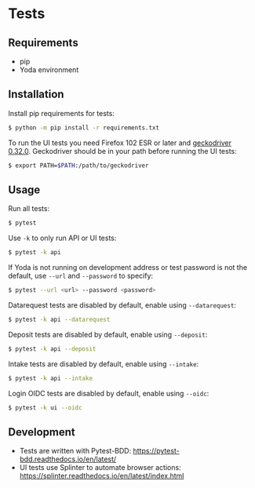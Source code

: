 # Tests

## Requirements
- pip
- Yoda environment

## Installation
Install pip requirements for tests:
```bash
$ python -m pip install -r requirements.txt
```

To run the UI tests you need Firefox 102 ESR or later and [geckodriver 0.32.0](https://github.com/mozilla/geckodriver/releases/tag/v0.32.0).
Geckodriver should be in your path before running the UI tests:
```bash
$ export PATH=$PATH:/path/to/geckodriver
```

## Usage
Run all tests:
```bash
$ pytest
```

Use `-k` to only run API or UI tests:
```bash
$ pytest -k api
```

If Yoda is not running on development address or test password is not the default, use `--url` and `--password` to specify:
```bash
$ pytest --url <url> --password <password>
```

Datarequest tests are disabled by default, enable using `--datarequest`:
```bash
$ pytest -k api --datarequest
```

Deposit tests are disabled by default, enable using `--deposit`:
```bash
$ pytest -k api --deposit
```

Intake tests are disabled by default, enable using `--intake`:
```bash
$ pytest -k api --intake
```

Login OIDC tests are disabled by default, enable using `--oidc`:
```bash
$ pytest -k ui --oidc
```

## Development
- Tests are written with Pytest-BDD: https://pytest-bdd.readthedocs.io/en/latest/
- UI tests use Splinter to automate browser actions: https://splinter.readthedocs.io/en/latest/index.html
